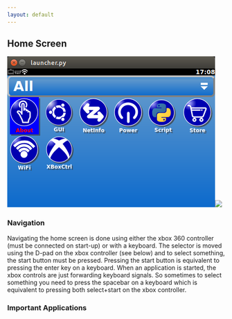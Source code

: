 ```yaml
---
layout: default
---
```

<!-- Include the following line in any markdown file to use LaTeX code. -->
<script src="https://cdn.mathjax.org/mathjax/latest/MathJax.js?config=TeX-AMS-MML_HTMLorMML" type="text/javascript"></script> 

## Home Screen
![Touchscreen GUI](./images/gui_home.png)<img src="./images/xbox_controller_nav.png" height="200" />


### Navigation
Navigating the home screen is done using either the xbox 360 controller (must be connected on start-up) or with a keyboard. The selector is moved using the D-pad on the xbox controller (see below) and to select something, the start button must be pressed. Pressing the start button is equivalent to pressing the enter key on a keyboard. When an application is started, the xbox controls are just forwarding keyboard signals. So sometimes to select something you need to press the spacebar on a keyboard which is equivalent to pressing both select+start on the xbox controller.


### Important Applications
